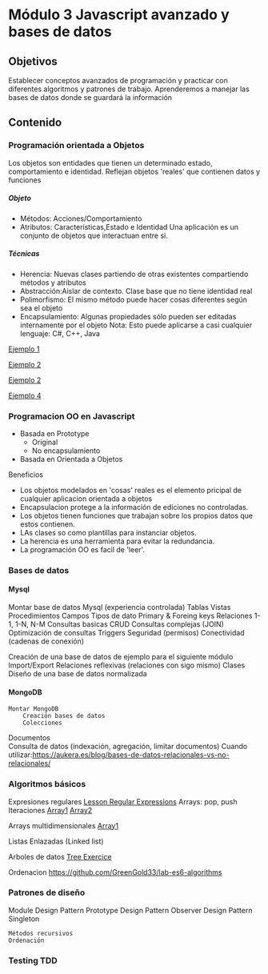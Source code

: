 # Módulo 3 Javascript avanzado y bases de datos

## Objetivos

Establecer conceptos avanzados de programación y practicar con diferentes algoritmos y patrones de trabajo. Aprenderemos a manejar las bases de datos donde se guardará la información

## Contenido

### Programación orientada a Objetos
Los objetos son entidades que tienen un determinado estado, comportamiento e identidad.
Reflejan objetos 'reales' que contienen datos y funciones

##### Objeto
* Métodos: Acciones/Comportamiento
* Atributos: Características,Estado e Identidad
Una aplicación es un conjunto de objetos que interactuan entre si.

##### Técnicas
* Herencia: Nuevas clases partiendo de otras existentes compartiendo métodos y atributos
* Abstracción:Aislar de contexto. Clase base que no tiene identidad real
* Polimorfismo: El mismo método puede hacer cosas diferentes según sea el objeto	
* Encapsulamiento: Algunas propiedades sólo pueden ser editadas internamente por el objeto
Nota: Esto puede aplicarse a casi cualquier lenguaje: C#, C++, Java

[Ejemplo 1](OOJavascript/ejemplo1.md)

[Ejemplo 2](OOJavascript/ejemplo2.md)

[Ejemplo 2](OOJavascript/ejemplo3.md)

[Ejemplo 4](OOJavascript/ejemplo4.js)

### Programacion OO en Javascript
 
 * Basada en Prototype 
	* Original
	* No encapsulamiento
 * Basada en Orientada a Objetos


Beneficios 

* Los objetos modelados en 'cosas' reales es el elemento pricipal de cualquier aplicacion orientada a objetos
* Encapsulacion protege a la información de ediciones no controladas.
* Los objetos tienen funciones que trabajan sobre los propios datos que estos contienen.
* LAs clases so como plantillas para instanciar objetos.
* La herencia es una herramienta para evitar la redundancia.
* La programación OO es facil de 'leer'.

### Bases de datos
#### Mysql
Montar base de datos Mysql (experiencia controlada)
Tablas
Vistas 
Procedimientos
Campos
Tipos de dato
Primary & Foreing keys
Relaciones 1-1, 1-N, N-M
Consultas basicas CRUD
Consultas complejas (JOIN)
Optimización de consultas
Triggers
Seguridad (permisos)
Conectividad (cadenas de conexión)

Creación de una base de datos de ejemplo para el siguiente módulo
Import/Export
Relaciones reflexivas (relaciones con sigo mismo)
Clases
Diseño de una base de datos normalizada
#### MongoDB
	Montar MongoDB
		Creación bases de datos
		Colecciones
Documentos		
		Consulta de datos (indexación, agregación, limitar documentos)
	Cuando utilizar:https://aukera.es/blog/bases-de-datos-relacionales-vs-no-relacionales/

### Algoritmos básicos

Expresiones regulares 
[Lesson Regular Expressions](Algorithms\regularExpresion.md)
Arrays: pop, push Iteraciones
[Array1](Algorithms\array.example.js)
[Array2](Algorithms\array.exercises.js)

Arrays multidimensionales
[Array1](Algorithms\arraymulti.exercise1.js)

Listas Enlazadas (Linked list)

Arboles de datos
[Tree Exercice](Algorithms\tree.exercise1.js)


Ordenacion https://github.com/GreenGold33/lab-es6-algorithms

### Patrones de diseño
Module Design Pattern
	Prototype Design Pattern
	Observer Design Pattern
	Singleton

	Métodos recursivos
	Ordenación
### Testing TDD

